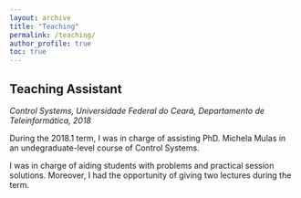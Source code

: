 ```yaml
---
layout: archive
title: "Teaching"
permalink: /teaching/
author_profile: true
toc: true
---
```


## Teaching Assistant

_Control Systems, Universidade Federal do Ceará, Departamento de Teleinformática, 2018_

During the 2018.1 term, I was in charge of assisting PhD. Michela Mulas in an undegraduate-level course of Control Systems.

I was in charge of aiding students with problems and practical session solutions. Moreover, I had the opportunity of giving two lectures during the term.
